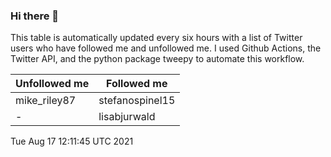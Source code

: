 ### Hi there 👋

This table is automatically updated every six hours with a list of Twitter users who have followed me and unfollowed me. I used Github Actions, the Twitter API, and the python package tweepy to automate this workflow.

| Unfollowed me |  Followed me |
| --- | --- |
|mike_riley87|stefanospinel15|
|-|lisabjurwald|
Tue Aug 17 12:11:45 UTC 2021
